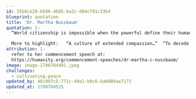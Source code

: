 ```yaml
---
id: 25b8ce20-bb96-4b85-ba2c-d84cf91c33b4
blueprint: quotation
title: 'Dr. Martha Nussbaum'
quotation: |-
  “World citizenship is impossible when the powerful define their humanity in terms of possession, rather than the goods of the soul.”

  More to highlight:   “A culture of extended compassion…”  “To decode the suffering of another…for lives both near and far.”
attribution: |-
  refer to her commencement speech at:
  https://humanity.org/commencement-speeches/dr-martha-c-nussbaum/
image: image-1708784401.jpeg
challenges:
  - cultivating-peace
updated_by: 46c097c5-771c-49e2-b8c6-ba6009ae7172
updated_at: 1708784525
---
```

